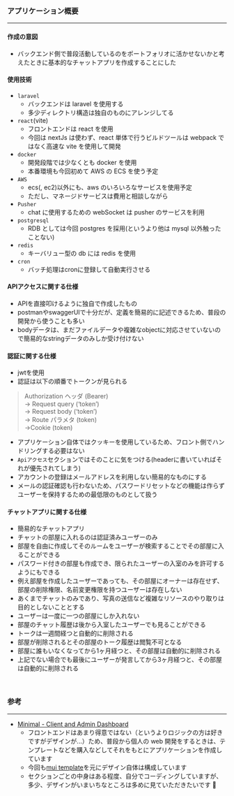 ### アプリケーション概要

---

#### 作成の意図

- バックエンド側で普段活動しているのをポートフォリオに活かせないかと考えたときに基本的なチャットアプリを作成することにした

#### 使用技術

- `laravel`
  - バックエンドは laravel を使用する
  - 多少ディレクトリ構造は独自のものにアレンジしてる
- `react`(vite)
  - フロントエンドは react を使用
  - 今回は nextJs は使わず、react 単体で行うビルドツールは webpack ではなく高速な vite を使用して開発
- `docker`
  - 開発段階では少なくとも docker を使用
  - 本番環境も今回初めて AWS の ECS を使う予定
- `AWS`
  - ecs(, ec2)以外にも、aws のいろいろなサービスを使用予定
  - ただし、マネージドサービスは費用と相談しながら
- `Pusher`
  - chat に使用するための webSocket は pusher のサービスを利用
- `postgresql`
  - RDB としては今回 postgres を採用(というより他は mysql 以外触ったことない)
- `redis`
  - キーバリュー型の db には redis を使用
- `cron`
  - バッチ処理はcronに登録して自動実行させる 

#### APIアクセスに関する仕様

- APIを直接叩けるように独自で作成したもの
- postmanやswaggerUIで十分だが、定義を簡易的に記述できるため、普段の開発から使うことも多い
- bodyデータは、まだファイルデータや複雑なobjectに対応させていないので簡易的なstringデータのみしか受け付けない

#### 認証に関する仕様

- jwtを使用
- 認証は以下の順番でトークンが見られる
> Authorization ヘッダ (Bearer)\
> -> Request query (‘token’)\
> -> Request body (‘token’)\
> -> Route パラメタ (token)\
> ->Cookie (token)
- アプリケーション自体ではクッキーを使用しているため、フロント側でハンドリングする必要はない
- `Apiアクセス`セクションではそのことに気をつける(headerに書いていればそれが優先されてしまう)
- アカウントの登録はメールアドレスを利用しない簡易的なものにする
- メールの認証確認も行わないため、パスワードリセットなどの機能は作らずユーザーを保持するための最低限のものとして扱う

#### チャットアプリに関する仕様

- 簡易的なチャットアプリ
- チャットの部屋に入れるのは認証済みユーザーのみ
- 部屋を自由に作成してそのルームをユーザーが検索することでその部屋に入ることができる
- パスワード付きの部屋も作成でき、限られたユーザーの入室のみを許可するようにもできる
- 例え部屋を作成したユーザーであっても、その部屋にオーナーは存在せず、部屋の削除権限、名前変更権限を持つユーザーは存在しない
- あくまでチャットのみであり、写真の送信など複雑なリソースのやり取りは目的としないこととする
- ユーザーは一度に一つの部屋にしか入れない
- 部屋のチャット履歴は後から入室したユーザーでも見ることができる
- トークは一週間経つと自動的に削除される
- 部屋が削除されるとその部屋のトーク履歴は閲覧不可となる
- 部屋に誰もいなくなってから1ヶ月経つと、その部屋は自動的に削除される
- 上記でない場合でも最後にユーザーが発言してから3ヶ月経つと、その部屋は自動的に削除される

<br>

### 参考

---

- [Minimal - Client and Admin Dashboard](https://minimals.cc/)
  - フロントエンドはあまり得意ではない（というよりロジックの方は好きですがデザインが...）ため、普段から個人の web 開発をするときは、テンプレートなどを購入などしてそれをもとにアプリケーションを作成しています
  - 今回も[mui template](https://mui.com/store/items/minimal-dashboard/)を元にデザイン自体は構成しています
  - セクションごとの中身はある程度、自分でコーディングしていますが、多少、デザインがいまいちなところは多めに見ていただきたいです 🙏


